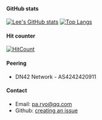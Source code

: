 #### GitHub stats
[![Lee's GitHub stats](https://github-readme-stats.vercel.app/api?username=RyoLee&line_height=24.5&show_icons=true&hide_border=true&hide_title=true)](https://github.com/anuraghazra/github-readme-stats)
[![Top Langs](https://github-readme-stats.vercel.app/api/top-langs/?username=RyoLee&layout=compact&langs_count=8&hide_border=true&card_width=256&hide_title=true)](https://github.com/anuraghazra/github-readme-stats)
<!--
[![Lee's GitHub stats](https://github-readme-stats-ryolee.vercel.app/api?username=RyoLee&line_height=24.5&show_icons=true&hide_border=true&hide_title=true)](https://github.com/anuraghazra/github-readme-stats)
[![Top Langs](https://github-readme-stats-ryolee.vercel.app/api/top-langs/?username=RyoLee&layout=compact&langs_count=8&hide_border=true&card_width=256&hide_title=true)](https://github.com/anuraghazra/github-readme-stats)
-->
#### Hit counter
[![HitCount](https://hits.dwyl.com/RyoLee/RyoLee.svg?style=flat-square)](http://hits.dwyl.com/RyoLee/RyoLee)

#### Peering
- DN42 Network - AS4242420911

#### Contact
- Email: [pa.ryo@qq.com](mailto:pa.ryo@qq.com)
- Github: [creating an issue](https://github.com/RyoLee/RyoLee/issues/new)
